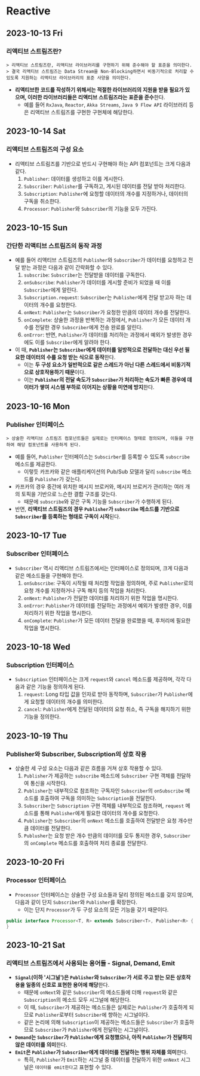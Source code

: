 # Reactive
## 2023-10-13 Fri
### 리액티브 스트림즈란?
```
> 리액티브 스트림즈란, 리액티브 라이브러리를 구현하기 위해 준수해야 할 표준을 의미한다.
> 결국 리액티브 스트림즈는 Data Stream을 Non-Blocking하면서 비동기적으로 처리할 수 있도록 지원하는 리액티브 라이브러리의 표준 사양을 의미한다.
```
* **리액티브한 코드를 작성하기 위해서는 적절한 라이브러리의 지원을 받을 필요가 있으며, 이러한 라이브러리들은 리액티브 스트림즈라는 표준을 준수**한다.
  * 예를 들어 `RxJava`, `Reactor`, `Akka Streams`, `Java 9 Flow API` 라이브러리 등은 리액티브 스트림즈를 구현한 구현체에 해당한다.

## 2023-10-14 Sat
### 리액티브 스트림즈의 구성 요소
* 리액티브 스트림즈를 기반으로 반드시 구현해야 하는 API 컴포넌트는 크게 다음과 같다.
  1. `Publisher`: 데이터를 생성하고 이를 게시한다.
  2. `Subscriber`: `Publisher`를 구독하고, 게시된 데이터를 전달 받아 처리한다.
  3. `Subscription`: `Publisher`에 요청할 데이터의 개수를 지정하거나, 데이터의 구독을 취소한다.
  4. `Processor`: `Publisher`와 `Subscriber`의 기능을 모두 가진다.

## 2023-10-15 Sun
### 간단한 리액티브 스트림즈의 동작 과정
* 예를 들어 리액티브 스트림즈의 `Publisher`와 `Subscriber`가 데이터를 요청하고 전달 받는 과정은 다음과 같이 간략화할 수 있다.
  1. `subscribe`: `Subscriber`는 전달받을 데이터를 구독한다.
  2. `onSubscribe`: `Publisher`가 데이터를 게시할 준비가 되었을 때 이를 `Subscriber`에게 알린다.
  3. `Subscription.request`: `Subscriber`는 `Publisher`에게 전달 받고자 하는 데이터의 개수를 요청한다.
  4. `onNext`: `Publisher`는 `Subscriber`가 요청한 만큼의 데이터 개수를 전달한다.
  5. `onComplete`: 상술한 과정을 반복하는 과정에서, `Publisher`가 모든 데이터 개수를 전달한 경우 `Subscriber`에게 전송 완료를 알린다.
  6. `onError`: 반면, `Publisher`가 데이터를 처리하는 과정에서 예외가 발생한 경우에도 이를 `Subscriber`에게 알려야 한다.
* 이 때, **`Publisher`는 `Subscriber`에게 데이터를 일방적으로 전달하는 대신 우선 필요한 데이터의 수를 요청 받는 식으로 동작**한다.
  * 이는 **두 구성 요소가 일반적으로 같은 스레드가 아닌 다른 스레드에서 비동기적으로 상호작용하기 때문**이다.
  * 이는 **`Publisher`의 전달 속도가 `Subscriber`가 처리하는 속도가 빠른 경우에 데이터가 쌓여 시스템 부하로 이어지는 상황을 미연에 방지**한다.

## 2023-10-16 Mon
### Publisher 인터페이스
```
> 상술한 리액티브 스트림즈 컴포넌트들은 실제로는 인터페이스 형태로 정의되며, 이들을 구현하여 해당 컴포넌트를 사용하게 된다.
```
* 예를 들어, `Publisher` 인터페이스는 `Subscirber`를 등록할 수 있도록 `subscribe` 메소드를 제공한다.
  * 이렇듯 카프카와 같은 애플리케이션의 Pub/Sub 모델과 달리 `subscribe` 메소드를 `Publisher`가 갖는다.
* 카프카의 경우 중간에 위치한 메시지 브로커와, 메시지 브로커가 관리하는 여러 개의 토픽을 기반으로 느슨한 결합 구조를 갖는다.
  * 때문에 `subscribe`와 같은 구독 기능을 `Subscriber`가 수행하게 된다.
* 반면, **리액티브 스트림즈의 경우 `Publisher`가 `subscribe` 메소드를 기반으로 `Subscriber`를 등록하는 형태로 구독이 시작**된다.

## 2023-10-17 Tue
### Subscriber 인터페이스
* `Subscriber` 역시 리액티브 스트림즈에서는 인터페이스로 정의되며, 크게 다음과 같은 메소드들을 구현해야 한다.
  1. `onSubscribe`: 구독이 시작될 때 처리할 작업을 정의하며, 주로 `Publisher`로의 요청 개수를 지정하거나 구독 해지 등의 작업을 처리한다.
  2. `onNext`: `Publisher`가 전달한 데이터를 처리하기 위한 작업을 명시한다.
  3. `onError`: `Publisher`가 데이터를 전달하는 과정에서 예외가 발생한 경우, 이를 처리하기 위한 작업을 명시한다.
  4. `onComplete`: `Publisher`가 모든 데이터 전달을 완료했을 때, 후처리에 필요한 작업을 명시한다.

## 2023-10-18 Wed
### Subscription 인터페이스
* `Subscription` 인터페이스는 크게 `request`와 `cancel` 메소드를 제공하며, 각각 다음과 같은 기능을 정의하게 된다.
  1. `request`: Long 타입 값을 인자로 받아 동작하며, `Subscriber`가 `Publisher`에게 요청할 데이터의 개수를 의미한다.
  2. `cancel`: `Publisher`에게 전달된 데이터의 요청 취소, 즉 구독을 해지하기 위한 기능을 정의한다.

## 2023-10-19 Thu
### Publisher와 Subscriber, Subscription의 상호 작용
* 상술한 세 구성 요소는 다음과 같은 흐름을 거쳐 상호 작용할 수 있다.
  1. `Publisher`가 제공하는 `subscribe` 메소드에 `Subscriber` 구현 객체를 전달하여 통신을 시작한다.
  2. `Publisher`는 내부적으로 참조하는 구독자인 `Subscriber`의 `onSubscribe` 메소드를 호출하여 구독을 의미하는 `Subscription`을 전달한다.
  3. `Subscriber`는 `Subscription` 구현 객체를 내부적으로 참조하며, `request` 메소드를 통해 `Publisher`에게 필요한 데이터의 개수를 요청한다.
  4. `Publisher`는 `Subscriber`의 `onNext` 메소드를 호출하여 전달받은 요청 개수만큼 데이터를 전달한다.
  5. `Publusher`는 요청 받은 개수 만큼의 데이터를 모두 통지한 경우, `Subscriber`의 `onComplete` 메소드를 호출하여 처리 종료를 전달한다.

## 2023-10-20 Fri
### Processor 인터페이스
* `Processor` 인터페이스는 상술한 구성 요소들과 달리 정의된 메소드를 갖지 않으며, 다음과 같이 단지 `Subscriber`와 `Publisher`를 확장한다.
  * 이는 단지 `Processor`가 두 구성 요소의 모든 기능을 갖기 때문이다.
```java
public interface Processor<T, R> extends Subscriber<T>, Publisher<R> {
}
```

## 2023-10-21 Sat
### 리액티브 스트림즈에서 사용되는 용어들 - Signal, Demand, Emit
* **`Signal`(이하 '시그널')은 `Publisher`와 `Subscriber`가 서로 주고 받는 모든 상호작용을 일종의 신호로 표현한 용어에 해당**한다.
  * 때문에 `onNext`와 같은 `Subscriber`의 메소드들에 더해 `request`와 같은 `Subscription`의 메소드 모두 시그널에 해당한다.
  * 이 때, `Subscriber`가 제공하는 메소드들은 실제로는 `Publisher`가 호출하게 되므로 `Publisher`로부터 `Subscriber`에 향하는 시그널이다.
  * 같은 논리에 의해 `Subscription`이 제공하는 메소드들은 `Subscriber`가 호출하므로 `Subscriber`가 `Publisher`에게 전달하는 시그널이다.
* **`Demand`는 `Subscriber`가 `Publisher`에게 요청했으나, 아직 `Publisher`가 전달하지 않은 데이터를 의미**한다.
* **`Emit`은 `Publisher`가 `Subscriber`에게 데이터를 전달하는 행위 자체를 의미**한다.
  * 특히, `Publisher`가 `Emit`하는 시그널 중 데이터를 전달하기 위한 `onNext` 시그널은 `데이터를 emit한다`고 표현할 수 있다.